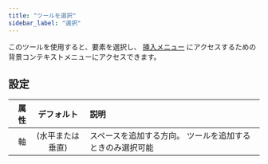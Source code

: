 ```yaml
---
title: "ツールを選択"
sidebar_label: "選択"
---
```



このツールを使用すると、要素を選択し、 [挿入メニュー](../insert) にアクセスするための背景コンテキストメニューにアクセスできます。

## 設定

| 属性 |   デフォルト   | 説明                            |
| --:|:---------:|:----------------------------- |
|  軸 | (水平または垂直) | スペースを追加する方向。 ツールを追加するときのみ選択可能 |
